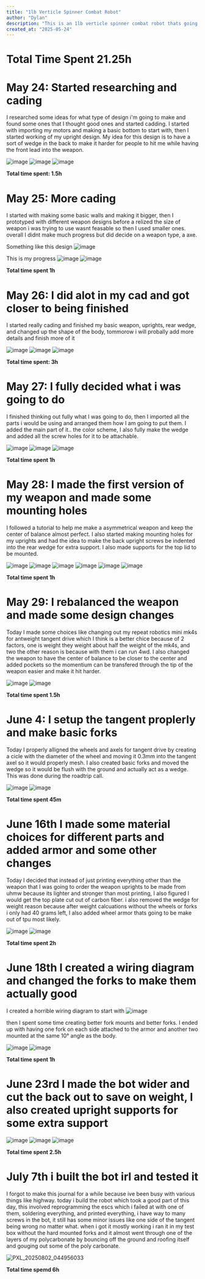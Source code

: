 ```yaml
---
title: "1lb Verticle Spinner Combat Robot"
author: "Dylan"
description: "This is an 1lb verticle spinner combat robot thats going to be named kit"
created_at: "2025-05-24"
---
```


# Total Time Spent 21.25h

# May 24: Started researching and cading

I researched some ideas for what type of design i'm going to make and found some ones that I thought good ones and started cadding. I started with importing my motors and making a basic bottom to start with, then I started working of my upright design.
My idea for this design is to have a sort of wedge in the back to make it harder for people to hit me while having the front lead into the weapon.

![image](https://github.com/user-attachments/assets/4080938f-a91c-4b55-809f-db00a01ce204)
![image](https://github.com/user-attachments/assets/3e491aac-6e6d-4c74-a218-c6429e72370c)
![image](https://github.com/user-attachments/assets/09a2e9f7-79dd-4353-9861-bf73bd8b9a50)

**Total time spent: 1.5h**

# May 25: More cading 

I started with making some basic walls and making it bigger, then I prototyped with different weapon designs before a relized the size of weapon i was trying to use wasnt feasable so then I used smaller ones. overall I didnt make much progress but did decide on a weapon type, a axe.

Something like this design
![image](https://github.com/user-attachments/assets/3b18aa12-cd9d-4d5d-bd44-daa16449c545)

This is my progress
![image](https://github.com/user-attachments/assets/aa817fff-ac6a-419b-abff-2e0a048b3502)
![image](https://github.com/user-attachments/assets/e5f547b5-c9d6-495c-bac3-b53679a13eb3)

**Total time spent 1h**

# May 26: I did alot in my cad and got closer to being finished

I started really cading and finished my basic weapon, uprights, rear wedge, and changed up the shape of the body, tommorow i will probally add more details and finish more of it

![image](https://github.com/user-attachments/assets/f19169e9-72d8-436d-b07c-3cd16624d5ef)
![image](https://github.com/user-attachments/assets/34ca63b4-9d91-43c9-bb7d-45203e836cb2)
![image](https://github.com/user-attachments/assets/11cc6028-c22f-49b2-87dc-e4604c987c14)

**Total time spent: 3h**

# May 27: I fully decided what i was going to do

I finished thinking out fully what I was going to do, then I imported all the parts i would be using and arranged them how I am going to put them. I added the main part of it.. the color scheme, I also fully make the wedge and added all the screw holes for it to be attachable.

![image](https://github.com/user-attachments/assets/33aff634-cb6f-440f-afc1-db74d4b4bd8d)
![image](https://github.com/user-attachments/assets/e1ba2209-9bda-4023-9c63-2926b790da5a)
![image](https://github.com/user-attachments/assets/105ac026-ef42-40c7-97c3-2dc037fd8912)

**Total time spent 1h**

# May 28: I made the first version of my weapon and made some mounting holes

I followed a tutorial to help me make a asymmetrical weapon and keep the center of balance almost perfect. I also started making mounting holes for my uprights and had the idea to make the back upright screws be indented into the rear wedge for extra support. I also made supports for the top lid to be mounted.

![image](https://github.com/user-attachments/assets/09366cf5-5ede-4e55-b546-82cc080b67ba)
![image](https://github.com/user-attachments/assets/a153f971-7b19-40ab-a2fd-b5634446760c)
![image](https://github.com/user-attachments/assets/a5746056-9073-4f6b-bd3f-89f7a133758d)
![image](https://github.com/user-attachments/assets/6754b473-831d-44db-8bc9-60f7a3e80cbf)
![image](https://github.com/user-attachments/assets/1da40615-6a5c-4b4b-b208-d2f435c7b6e4)
![image](https://github.com/user-attachments/assets/f1251653-6a6a-4ff0-b3e1-8650af734561)

**Total time spent 1h**

# May 29: I rebalanced the weapon and made some design changes

Today I made some choices like changing out my repeat robotics mini mk4s for antweight tangent drive which I think is a better chice because of 2 factors, one is weight they weight about half the weight of the mk4s, and two the other reason is because with them i can run 4wd. I also changed the weapon to have the center of balance to be closer to the center and added pockets so the momentium can be transfered through the tip of the weapon easier and make it hit harder.

![image](https://github.com/user-attachments/assets/ef8abbad-b5e7-40a1-a055-d8a989767a3e)
![image](https://github.com/user-attachments/assets/283cde40-934d-4a37-954c-879981d4ff79)

**Total time spent 1.5h**

# June 4: I setup the tangent proplerly and make basic forks

Today I properly alligned the wheels and axels for tangent drive by creating a cicle with the diameter of the wheel and moving it 0.3mm into the tangent axel so it would properly mesh. I also created basic forks and moved the wedge so it would be flush with the ground and actually act as a wedge. This was done during the roadtrip call.

![image](https://github.com/user-attachments/assets/89698c80-574d-47d1-89d6-13163a592648)
![image](https://github.com/user-attachments/assets/148a5f54-4b71-434d-b4a4-abc62e71cdfe)

**Total time spent 45m**

# June 16th I made some material choices for different parts and added armor and some other changes

Today I decided that instead of just printing everything other than the weapon that I was going to order the weapon uprights to be made from uhmw because its lighter and stronger than most printing, I also figured I would get the top plate cut out of carbon fiber. i also removed the wedge for weight reason because after weight calcuations without the wheels or forks i only had 40 grams left, I also added wheel armor thats going to be make out of tpu most likely.

![image](https://github.com/user-attachments/assets/76b68a01-8baf-42eb-9270-09665d6bca7b)
![image](https://github.com/user-attachments/assets/b3b2e57b-7f3c-4209-89db-0979c770db31)

**Total time spent 2h**

# June 18th I created a wiring diagram and changed the forks to make them actually good

I created a horrible wiring diagram to start with 
![image](https://github.com/user-attachments/assets/489cbab6-a527-4346-a347-b1885bde454d)

then I spent some time creating better fork mounts and better forks. I ended up with having one fork on each side attached to the armor and another two mounted at the same 10° angle as the body.

![image](https://github.com/user-attachments/assets/5319a7f3-c464-4d32-9264-356c090df354)
![image](https://github.com/user-attachments/assets/870794ed-071f-486f-aa08-e1fe73bd0b4c)

**Total time spent 1h**

# June 23rd I made the bot wider and cut the back out to save on weight, I also created upright supports for some extra support

![image](https://github.com/user-attachments/assets/f5965991-63ad-45a8-afdd-1c1fcbeae7cd)
![image](https://github.com/user-attachments/assets/979e5637-86ce-4cd1-a813-15ce4a4a6ed3)
![image](https://github.com/user-attachments/assets/c8ef30e6-4de1-4c8b-b81b-994fb8fd9afe)

**Total time spent 2.5h** 

# July 7th i built the bot irl and tested it

I forgot to make this journal for a while because ive been busy with various things like highway. today i build the robot which took a good part of this day, this involved reprogramming the escs which i failed at with one of them, soldering everything, and printed everything, i have way to many screws in the bot, it still has some minor issues like one side of the tangent being wrong no matter what. when i got it mostly working i ran it in my test box without the hard mounted forks and it almost went through one of the layers of my polycarbonate by bouncing off the ground and roofing itself and gouging out some of the poly carbonate.

![PXL_20250802_044956033](https://github.com/user-attachments/assets/bc2e360b-7ea4-4639-9e77-6ae47340c8e3)

**Total time spemd 6h**
